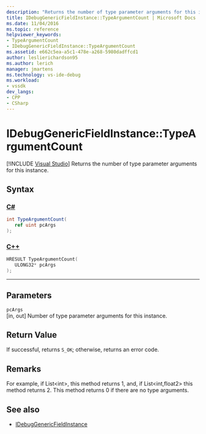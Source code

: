 ```yaml
---
description: "Returns the number of type parameter arguments for this instance."
title: IDebugGenericFieldInstance::TypeArgumentCount | Microsoft Docs
ms.date: 11/04/2016
ms.topic: reference
helpviewer_keywords:
- TypeArgumentCount
- IDebugGenericFieldInstance::TypeArgumentCount
ms.assetid: e662c5ea-a5c1-478e-a268-5980dadffcd1
author: leslierichardson95
ms.author: lerich
manager: jmartens
ms.technology: vs-ide-debug
ms.workload:
- vssdk
dev_langs:
- CPP
- CSharp
---
```

# IDebugGenericFieldInstance::TypeArgumentCount

 [!INCLUDE [Visual Studio](~/includes/applies-to-version/vs-windows-only.md)]
Returns the number of type parameter arguments for this instance.

## Syntax

### [C#](#tab/csharp)
```csharp
int TypeArgumentCount(
   ref uint pcArgs
);
```
### [C++](#tab/cpp)
```cpp
HRESULT TypeArgumentCount(
   ULONG32* pcArgs
);
```
---

## Parameters
`pcArgs`\
[in, out] Number of type parameter arguments for this instance.

## Return Value
 If successful, returns `S_OK`; otherwise, returns an error code.

## Remarks
 For example, if List\<int>, this method returns 1, and, if List\<int,float2> this method returns 2. This method returns 0 if there are no type arguments.

## See also
- [IDebugGenericFieldInstance](../../../extensibility/debugger/reference/idebuggenericfieldinstance.md)
